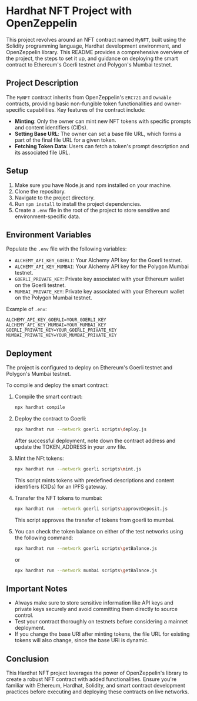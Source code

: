 # Hardhat NFT Project with OpenZeppelin

This project revolves around an NFT contract named `MyNFT`, built using the Solidity programming language, Hardhat development environment, and OpenZeppelin library. This README provides a comprehensive overview of the project, the steps to set it up, and guidance on deploying the smart contract to Ethereum's Goerli testnet and Polygon's Mumbai testnet.

## Project Description

The `MyNFT` contract inherits from OpenZeppelin's `ERC721` and `Ownable` contracts, providing basic non-fungible token functionalities and owner-specific capabilities. Key features of the contract include:

- **Minting**: Only the owner can mint new NFT tokens with specific prompts and content identifiers (CIDs).
- **Setting Base URL**: The owner can set a base file URL, which forms a part of the final file URL for a given token.
- **Fetching Token Data**: Users can fetch a token's prompt description and its associated file URL.

## Setup

1. Make sure you have Node.js and npm installed on your machine.
2. Clone the repository.
3. Navigate to the project directory.
4. Run `npm install` to install the project dependencies.
5. Create a `.env` file in the root of the project to store sensitive and environment-specific data.

## Environment Variables

Populate the `.env` file with the following variables:

- `ALCHEMY_API_KEY_GOERLI`: Your Alchemy API key for the Goerli testnet.
- `ALCHEMY_API_KEY_MUMBAI`: Your Alchemy API key for the Polygon Mumbai testnet.
- `GOERLI_PRIVATE_KEY`: Private key associated with your Ethereum wallet on the Goerli testnet.
- `MUMBAI_PRIVATE_KEY`: Private key associated with your Ethereum wallet on the Polygon Mumbai testnet.

Example of `.env`:

```
ALCHEMY_API_KEY_GOERLI=YOUR_GOERLI_KEY
ALCHEMY_API_KEY_MUMBAI=YOUR_MUMBAI_KEY
GOERLI_PRIVATE_KEY=YOUR_GOERLI_PRIVATE_KEY
MUMBAI_PRIVATE_KEY=YOUR_MUMBAI_PRIVATE_KEY
```

## Deployment

The project is configured to deploy on Ethereum's Goerli testnet and Polygon's Mumbai testnet.

To compile and deploy the smart contract:

1. Compile the smart contract:

   ```bash
   npx hardhat compile
   ```

2. Deploy the contract to Goerli:

   ```bash
   npx hardhat run --network goerli scripts\deploy.js
   ```
   After successful deployment, note down the contract address and update the TOKEN_ADDRESS in your .env file.

3. Mint the NFt tokens:

   ```bash
   npx hardhat run --network goerli scripts\mint.js
   ```
   This script mints tokens with predefined descriptions and content identifiers (CIDs) for an IPFS gateway.
4. Transfer the NFT tokens to mumbai:

   ```bash
   npx hardhat run --network goerli scripts\approveDeposit.js
   ```
   This script approves the transfer of tokens from goerli to mumbai.
5. You can check the token balance on either of the test networks using the following command:

   ```bash
   npx hardhat run --network goerli scripts\getBalance.js
   ```

   or 

    ```bash
    npx hardhat run --network mumbai scripts\getBalance.js
    ```

## Important Notes

- Always make sure to store sensitive information like API keys and private keys securely and avoid committing them directly to source control.
- Test your contract thoroughly on testnets before considering a mainnet deployment.
- If you change the base URI after minting tokens, the file URL for existing tokens will also change, since the base URI is dynamic.

## Conclusion

This Hardhat NFT project leverages the power of OpenZeppelin's library to create a robust NFT contract with added functionalities. Ensure you're familiar with Ethereum, Hardhat, Solidity, and smart contract development practices before executing and deploying these contracts on live networks.